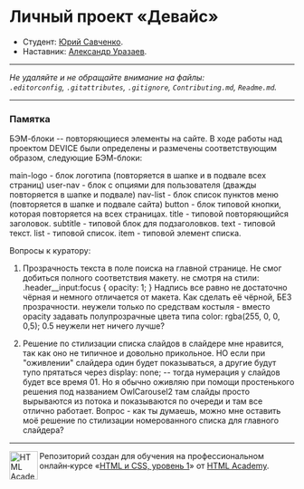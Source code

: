 # Личный проект «Девайс»

* Студент: [Юрий Савченко](https://up.htmlacademy.ru/htmlcss/27/user/357741).
* Наставник: [Александр Уразаев](https://htmlacademy.ru/profile/urazaev).

---

_Не удаляйте и не обращайте внимание на файлы:_<br>
_`.editorconfig`, `.gitattributes`, `.gitignore`, `Contributing.md`, `Readme.md`._

---

### Памятка
БЭМ-блоки -- повторяющиеся элементы на сайте.
В ходе работы над проектом DEVICE были определены и размечены соответствующим образом, следующие БЭМ-блоки:

main-logo - блок логотипа (повторяется в шапке и в подвале всех страниц)
user-nav - блок с опциями для пользователя (дважды повторяется в шапке и подвале)
nav-list - блок список пунктов меню (повторяется в шапке и подвале сайта)
button - блок типовой кнопки, которая повторяется на всех страницах.
title - типовой повторяющийся заголовок.
subtitle - типовой блок для подзаголовков.
text - типовой текст.
list - типовой список.
item - типовой элемент списка.

Вопросы к куратору:
1.  Прозрачность текста в поле поиска на главной странице. Не смог добиться полного соответствия макету. не смотря на стили:
.header__input:focus {
  opacity: 1;
}
Надпись все равно не достаточно чёрная и немного отличается от макета. Как сделать её чёрной, БЕЗ прозрачности. неужели только по средствам костыля - вместо opacity задавать полупрозрачные цвета типа color: rgba(255, 0, 0, 0,5); 0.5 неужели нет ничего лучше? 

2. Решение по стилизации списка слайдов в слайдере мне нравится, так как оно не типичное и довольно прикольное. НО если при "оживлении" слайдера один будет показываться, а другие будут тупо прятаться через display: none; -- тогда нумерация у слайдов будет все время 01.
Но я обычно оживляю при помощи простенького решения под названием OwlCarousel2 там слайды просто вырываются из потока и показываются по очереди и там все отлично работает.
Вопрос - как ты думаешь, можно мне оставить моё решение по стилизации номерованного списка для главного слайдера?

---

<a href="https://htmlacademy.ru/intensive/htmlcss"><img align="left" width="50" height="50" alt="HTML Academy" src="https://up.htmlacademy.ru/static/img/intensive/htmlcss/logo-for-github-2.png"></a>

Репозиторий создан для обучения на профессиональном онлайн‑курсе «[HTML и CSS, уровень 1](https://htmlacademy.ru/intensive/htmlcss)» от [HTML Academy](https://htmlacademy.ru).
